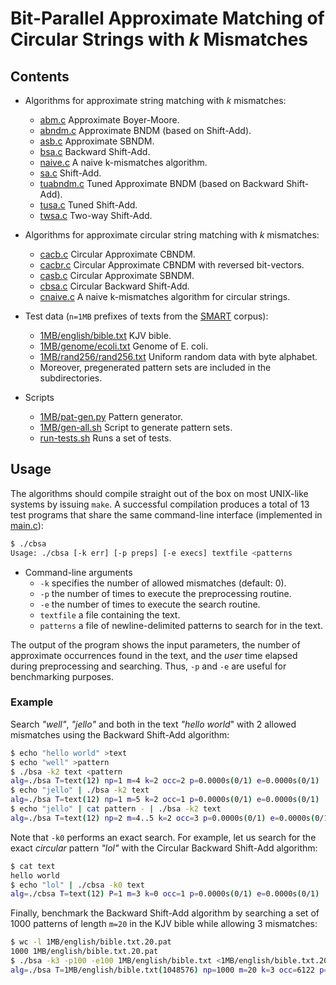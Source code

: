 Bit-Parallel Approximate Matching of Circular Strings with *k* Mismatches
=========================================================================

Contents
--------

* Algorithms for approximate string matching with *k* mismatches:
    * [abm.c](abm.c) Approximate Boyer-Moore.
    * [abndm.c](abndm.c) Approximate BNDM (based on Shift-Add).
    * [asb.c](asb.c) Approximate SBNDM.
    * [bsa.c](bsa.c) Backward Shift-Add.
    * [naive.c](naive.c) A naive k-mismatches algorithm.
    * [sa.c](sa.c) Shift-Add.
    * [tuabndm.c](tuabndm.c) Tuned Approximate BNDM (based on Backward Shift-Add).
    * [tusa.c](tusa.c) Tuned Shift-Add.
    * [twsa.c](twsa.c) Two-way Shift-Add.

* Algorithms for approximate circular string matching with *k* mismatches:
    * [cacb.c](cacb.c) Circular Approximate CBNDM.
    * [cacbr.c](cacbr.c) Circular Approximate CBNDM with reversed bit-vectors.
    * [casb.c](casb.c) Circular Approximate SBNDM.
    * [cbsa.c](cbsa.c) Circular Backward Shift-Add.
    * [cnaive.c](cnaive.c) A naive k-mismatches algorithm for circular strings.

* Test data (`n=1MB` prefixes of texts from the [SMART](https://www.dmi.unict.it/~faro/smart/) corpus):
    * [1MB/english/bible.txt](1MB/english/bible.txt) KJV bible.
    * [1MB/genome/ecoli.txt](1MB/genome/ecoli.txt) Genome of E. coli.
    * [1MB/rand256/rand256.txt](1MB/rand256/rand256.txt) Uniform random data with byte alphabet.
    * Moreover, pregenerated pattern sets are included in the subdirectories.

* Scripts
    * [1MB/pat-gen.py](1MB/pat-gen.py) Pattern generator.
    * [1MB/gen-all.sh](1MB/gen-all.sh) Script to generate pattern sets.
    * [run-tests.sh](run-tests.sh) Runs a set of tests.

Usage
-----

The algorithms should compile straight out of the box on most UNIX-like systems
by issuing `make`. A successful compilation produces a total of 13 test programs
that share the same command-line interface (implemented in [main.c](main.c)):

```bash
$ ./cbsa
Usage: ./cbsa [-k err] [-p preps] [-e execs] textfile <patterns
```

* Command-line arguments
    * `-k` specifies the number of allowed mismatches (default: 0).
    * `-p` the number of times to execute the preprocessing routine.
    * `-e` the number of times to execute the search routine.
    * `textfile` a file containing the text.
    * `patterns` a file of newline-delimited patterns to search for in the text.

The output of the program shows the input parameters, the number of approximate
occurrences found in the text, and the *user* time elapsed during preprocessing
and searching. Thus, `-p` and `-e` are useful for benchmarking purposes.

### Example ###

Search *"well"*, *"jello"* and both in the text *"hello world*" with 2 allowed
mismatches using the Backward Shift-Add algorithm:

```bash
$ echo "hello world" >text  
$ echo "well" >pattern
$ ./bsa -k2 text <pattern
alg=./bsa T=text(12) np=1 m=4 k=2 occ=2 p=0.0000s(0/1) e=0.0000s(0/1)
$ echo "jello" | ./bsa -k2 text 
alg=./bsa T=text(12) np=1 m=5 k=2 occ=1 p=0.0000s(0/1) e=0.0000s(0/1)
$ echo "jello" | cat pattern - | ./bsa -k2 text
alg=./bsa T=text(12) np=2 m=4..5 k=2 occ=3 p=0.0000s(0/1) e=0.0000s(0/1)
```

Note that `-k0` performs an exact search. For example, let us search for the
exact *circular* pattern *"lol"* with the Circular Backward Shift-Add algorithm:

```bash
$ cat text
hello world
$ echo "lol" | ./cbsa -k0 text 
alg=./cbsa T=text(12) P=1 m=3 k=0 occ=1 p=0.0000s(0/1) e=0.0000s(0/1)
```

Finally, benchmark the Backward Shift-Add algorithm by searching a set of 1000
patterns of length `m=20` in the KJV bible while allowing 3 mismatches:

```bash
$ wc -l 1MB/english/bible.txt.20.pat                      
1000 1MB/english/bible.txt.20.pat
$ ./bsa -k3 -p100 -e100 1MB/english/bible.txt <1MB/english/bible.txt.20.pat
alg=./bsa T=1MB/english/bible.txt(1048576) np=1000 m=20 k=3 occ=6122 p=0.0001s(1/100) e=0.8041s(8041/100)
```
